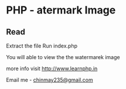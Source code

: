 PHP - atermark Image
====

Read
---------------
Extract the file
Run index.php

You will able to view the the watermarek image


more info visit http://www.learnphp.in

Email me - chinmay235@gmail.com

